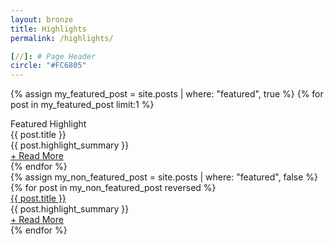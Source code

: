 ```yaml
---
layout: bronze
title: Highlights
permalink: /highlights/

[//]: # Page Header
circle: "#FC6805"
---
```

{% assign my_featured_post = site.posts | where: "featured", true %}
{% for post in my_featured_post limit:1 %}
<div class="highlights_group color_overlay" style="background-image: url('{{ post.cover }}');">
    <div class="discover_grid">
        <div class="highlights_meta">
            <div class="highlights_top">
                <div class="frow justify-end">
                    <div class="featured">
                        Featured Highlight
                    </div>
                </div>
            </div>
            <div class="highlights_bottom">
                <div class="frow justify-start">
                    <div>
                        <div class="featured_title">
                            {{ post.title }}
                        </div>
                        <div class="featured_summary">
                            {{ post.highlight_summary }}
                        </div>
                        <a class="brand_cta_v2" href="{{ post.url }}"><div class="featured_cta">
                            + Read More
                        </div></a>
                    </div>
                </div>
            </div>
        </div>
    </div>
</div>
{% endfor %}

<div class="discover_grid">
    <div class="highlights_items_meta">
        <div class="frow justify-between">
            {% assign my_non_featured_post = site.posts | where: "featured", false %}
            {% for post in my_non_featured_post reversed %}
            <div class="highlights_item">
                <a href="{{ post.url }}"><div class="highlights_item_cover highlights_overlay" style="background-image:url('{{ post.cover }}');"></div></a>
                <div class="highlights_item_title">
                    <a href="{{ post.url }}">{{ post.title }}</a>
                </div>
                <div class="highlights_item_summary">
                    {{ post.highlight_summary }}
                </div>
                <a class="brand_cta_v2" href="{{ post.url }}"><div class="highlights_cta">
                    + Read More
                </div></a>
            </div>
            {% endfor %}
        </div>
    </div>
</div>

